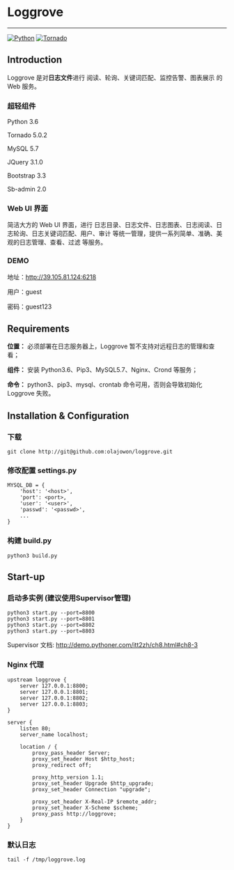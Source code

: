 # Loggrove
***

[![Python](https://img.shields.io/badge/python-3.6-brightgreen.svg?style=flat)](https://www.python.org/)
[![Tornado](https://img.shields.io/badge/tornado-5.0.2-brightgreen.svg)](http://www.tornadoweb.org/)

## Introduction
Loggrove 是对**日志文件**进行 阅读、轮询、关键词匹配、监控告警、图表展示 的 Web 服务。

### 超轻组件
Python 3.6 

Tornado 5.0.2

MySQL 5.7

JQuery 3.1.0

Bootstrap 3.3

Sb-admin 2.0

### Web UI 界面
简洁大方的 Web UI 界面，进行 日志目录、日志文件、日志图表、日志阅读、日志轮询、日志关键词匹配、用户、审计 等统一管理，提供一系列简单、准确、美观的日志管理、查看、过滤 等服务。

### DEMO
地址：<http://39.105.81.124:6218>

用户：guest 

密码：guest123


## Requirements

**位置：** 必须部署在日志服务器上，Loggrove 暂不支持对远程日志的管理和查看；

**组件：** 安装 Python3.6、Pip3、MySQL5.7、Nginx、Crond 等服务；

**命令：** python3、pip3、mysql、crontab 命令可用，否则会导致初始化 Loggrove 失败。


## Installation & Configuration
### 下载
	git clone http://git@github.com:olajowon/loggrove.git

### 修改配置 settings.py
	MYSQL_DB = {
	    'host': '<host>',
	    'port': <port>,
	    'user': '<user>',
	    'passwd': '<passwd>',
	    ...
	}

### 构建 build.py
	python3 build.py

## Start-up
### 启动多实例 (建议使用Supervisor管理)
	python3 start.py --port=8800
	python3 start.py --port=8801
	python3 start.py --port=8802
	python3 start.py --port=8803
Supervisor 文档: <http://demo.pythoner.com/itt2zh/ch8.html#ch8-3>

### Nginx 代理
	upstream loggrove {
	    server 127.0.0.1:8800;
	    server 127.0.0.1:8801;
	    server 127.0.0.1:8802;
	    server 127.0.0.1:8803;
	}

	server {
	    listen 80;
	    server_name localhost;

	    location / {
	        proxy_pass_header Server;
	        proxy_set_header Host $http_host;
	        proxy_redirect off;

	        proxy_http_version 1.1;
	        proxy_set_header Upgrade $http_upgrade;
	        proxy_set_header Connection "upgrade";

	        proxy_set_header X-Real-IP $remote_addr;
	        proxy_set_header X-Scheme $scheme;
	        proxy_pass http://loggrove;
	    }
	}
	
### 默认日志
	tail -f /tmp/loggrove.log	














